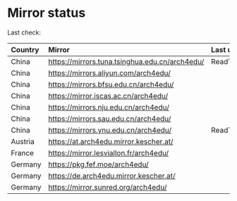 <script src="./time.js"></script>
# Mirror status
Last check: <script type="text/javascript">localize(1694636155.423481);</script>

|Country|Mirror|Last update|
|:------|:-----|:----------|
|China|https://mirrors.tuna.tsinghua.edu.cn/arch4edu/|ReadTimeout|
|China|https://mirrors.aliyun.com/arch4edu/|<script type="text/javascript">localize(1694543688);</script>|
|China|https://mirrors.bfsu.edu.cn/arch4edu/|<script type="text/javascript">localize(1694629981);</script>|
|China|https://mirror.iscas.ac.cn/arch4edu/|<script type="text/javascript">localize(1694587033);</script>|
|China|https://mirrors.nju.edu.cn/arch4edu/|<script type="text/javascript">localize(1694543981);</script>|
|China|https://mirrors.sau.edu.cn/arch4edu/|<script type="text/javascript">localize(1694629981);</script>|
|China|https://mirrors.ynu.edu.cn/arch4edu/|ReadTimeout|
|Austria|https://at.arch4edu.mirror.kescher.at/|<script type="text/javascript">localize(1694629981);</script>|
|France|https://mirror.lesviallon.fr/arch4edu/|<script type="text/javascript">localize(1694587033);</script>|
|Germany|https://pkg.fef.moe/arch4edu/|<script type="text/javascript">localize(1694629981);</script>|
|Germany|https://de.arch4edu.mirror.kescher.at/|<script type="text/javascript">localize(1694629981);</script>|
|Germany|https://mirror.sunred.org/arch4edu/|<script type="text/javascript">localize(1694629981);</script>|

<script src="./tablefilter/tablefilter.js"></script>
<script src="./table.js"></script>